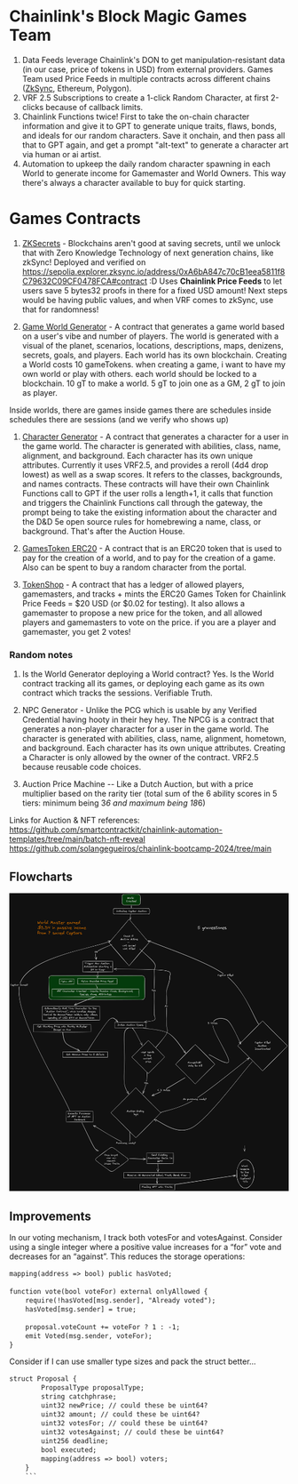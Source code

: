 # Chainlink's Block Magic Games Team

1. Data Feeds leverage Chainlink's DON to get manipulation-resistant data (in our case, price of tokens in USD) from external providers. Games Team used Price Feeds in multiple contracts across different chains ([ZkSync](https://sepolia.explorer.zksync.io/address/0xA6bA847c70cB1eea5811f8C79632C09CF0478FCA#contract), Ethereum, Polygon).
1. VRF 2.5 Subscriptions to create a 1-click Random Character, at first 2-clicks because of callback limits.
1. Chainlink Functions twice! First to take the on-chain character information and give it to GPT to generate unique traits, flaws, bonds, and ideals for our random characters. Save it onchain, and then pass all that to GPT again, and get a prompt "alt-text" to generate a character art via human or ai artist.
1. Automation to upkeep the daily random character spawning in each World to generate income for Gamemaster and World Owners. This way there's always a character available to buy for quick starting.

# Games Contracts
1. [ZKSecrets](ZKSecretCharacter.sol) - Blockchains aren't good at saving secrets, until we unlock that with Zero Knowledge Technology of next generation chains, like zkSync! Deployed and verified on https://sepolia.explorer.zksync.io/address/0xA6bA847c70cB1eea5811f8C79632C09CF0478FCA#contract :D Uses **Chainlink Price Feeds** to let users save 5 bytes32 proofs in there for a fixed USD amount! Next steps would be having public values, and when VRF comes to zkSync, use that for randomness!  

1. [Game World Generator](BuyMeACeptor.sol) - A contract that generates a game world based on a user's vibe and number of players. The world is generated with a visual of the planet, scenarios, locations, descriptions, maps, denizens, secrets, goals, and players. Each world has its own blockchain. Creating a World costs 10 gameTokens.  when creating a game, i want to have my own world or play with others. each world should be locked to a blockchain. 10 gT to make a world. 5 gT to join one as a GM, 2 gT to join as player.

Inside worlds, there are games
inside games there are schedules
inside schedules there are sessions
(and we verify who shows up)

1. [Character Generator](Characters/CharacterGen.sol) - A contract that generates a character for a user in the game world. The character is generated with abilities, class, name, alignment, and background. Each character has its own unique attributes. Currently it uses VRF2.5, and provides a reroll (4d4 drop lowest) as well as a swap scores. It refers to the classes, backgrounds, and names contracts.  These contracts will have their own Chainlink Functions call to GPT if the user rolls a length+1, it calls that function and triggers the Chainlink Functions call through the gateway, the prompt being to take the existing information about the character and the D&D 5e open source rules for homebrewing a name, class, or background. That's after the Auction House.

1. [GamesToken ERC20](GamesToken.sol) - A contract that is an ERC20 token that is used to pay for the creation of a world, and to pay for the creation of a game. Also can be spent to buy a random character from the portal.

1. [TokenShop](TokenShop.sol) - A contract that has a ledger of allowed players, gamemasters, and tracks + mints the ERC20 Games Token for Chainlink Price Feeds = $20 USD (or $0.02 for testing). It also allows a gamemaster to propose a new price for the token, and all allowed players and gamemasters to vote on the price. if you are a player and gamemaster, you get 2 votes!

### Random notes

1. Is the World Generator deploying a World contract? Yes. Is the World contract tracking all its games, or deploying each game as its own contract which tracks the sessions. Verifiable Truth.

1. NPC Generator - Unlike the PCG which is usable by any Verified Credential having hooty in their hey hey. The NPCG is a contract that generates a non-player character for a user in the game world. The character is generated with abilities, class, name, alignment, hometown, and background. Each character has its own unique attributes. Creating a Character is only allowed by the owner of the contract.  VRF2.5 because reusable code choices.

1. Auction Price Machine -- Like a Dutch Auction, but with a price multiplier based on the rarity tier (total sum of the 6 ability scores in 5 tiers: minimum being 3*6 and maximum being 18*6)

Links for Auction & NFT references:
https://github.com/smartcontractkit/chainlink-automation-templates/tree/main/batch-nft-reveal
https://github.com/solangegueiros/chainlink-bootcamp-2024/tree/main

## Flowcharts

![Flowchart of Random Character Auction](./square.png)

## Improvements
In our voting mechanism, I track both votesFor and votesAgainst. Consider using a single integer where a positive value increases for a “for” vote and decreases for an “against”. This reduces the storage operations:

```solidity
mapping(address => bool) public hasVoted;

function vote(bool voteFor) external onlyAllowed {
    require(!hasVoted[msg.sender], "Already voted");
    hasVoted[msg.sender] = true;

    proposal.voteCount += voteFor ? 1 : -1;
    emit Voted(msg.sender, voteFor);
}
```

Consider if I can use smaller type sizes and pack the struct better...

```solidity
struct Proposal {
        ProposalType proposalType;
        string catchphrase;
        uint32 newPrice; // could these be uint64?
        uint32 amount; // could these be uint64?
        uint32 votesFor; // could these be uint64?
        uint32 votesAgainst; // could these be uint64? 
        uint256 deadline;
        bool executed;
        mapping(address => bool) voters;
    }
    ```